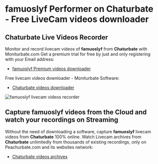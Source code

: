 # famuoslyf Performer on Chaturbate - Free LiveCam videos downloader

## Chaturbate Live Videos Recorder

Monitor and record livecam videos of **famuoslyf** from **Chaturbate** with Moniturbate.com
Get a premium trial for free by just and only registering with your Email address:
* [famuoslyf Premium videos downloader](https://moniturbate.com/request-demo-licence-key.html)

Free livecam videos downloader - Moniturbate Software:
* [Chaturbate videos downloader](https://moniturbate.com/moniturbate-download-software.html)

![famuoslyf livecam videos recorder](https://peachurnet.com/templates/moniturbate-software.png)


## Capture famuoslyf videos from the Cloud and watch your recordings on Streaming

Without the need of downloading a software, capture **famuoslyf** livecam videos from **Chaturbate** 100% online.
Watch Livecam archives from **Chaturbate** unlimitedly from thousands of existing recordings, only on Peachurbate.com and its websites network:
* [Chaturbate videos archives](https://peachurnet.com/)